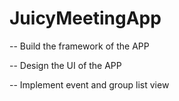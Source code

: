 # JuicyMeetingApp
-- Build the framework of the APP

-- Design the UI of the APP

-- Implement event and group list view
